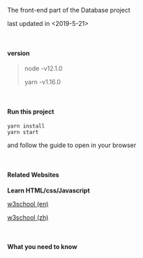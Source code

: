 The front-end part of the Database project

last updated in <2019-5-21>


<br>

#### version

> node -v12.1.0
>
> yarn -v1.16.0

<br>

#### Run this project

```
yarn install
yarn start
```

and follow the guide to open in your browser

<br>

#### Related Websites

**Learn HTML/css/Javascript**

<a href="https://www.w3schools.com/"> w3school (en)</a>

<a href="http://www.w3school.com.cn/"> w3school (zh)</a>



<br>

#### What you need to know


